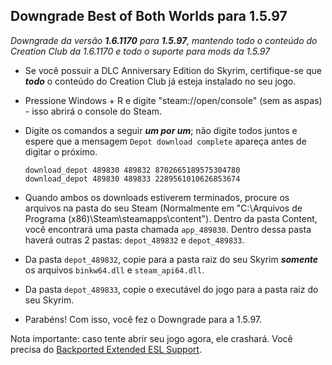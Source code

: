 ## Downgrade Best of Both Worlds para 1.5.97
_Downgrade da versão ***1.6.1170*** para ***1.5.97***, mantendo todo o conteúdo do Creation Club da 1.6.1170 e todo o suporte para mods da 1.5.97_

- Se você possuir a DLC Anniversary Edition do Skyrim, certifique-se que ***todo*** o conteúdo do Creation Club já esteja instalado no seu jogo.
- Pressione Windows + R e digite "steam://open/console" (sem as aspas) - isso abrirá o console do Steam.
- Digite os comandos a seguir ***um por um***; não digite todos juntos e espere que a mensagem `Depot download complete` apareça antes de digitar o próximo.
  
  ```
  download_depot 489830 489832 8702665189575304780
  download_depot 489830 489833 2289561010626853674
  ```
- Quando ambos os downloads estiverem terminados, procure os arquivos na pasta do seu Steam (Normalmente em "C:\Arquivos de Programa (x86)\Steam\steamapps\content"). Dentro da pasta Content, você encontrará uma pasta chamada `app_489830`. Dentro dessa pasta haverá outras 2 pastas: `depot_489832` e `depot_489833`.
- Da pasta `depot_489832`, copie para a pasta raiz do seu Skyrim ***somente*** os arquivos `binkw64.dll` e `steam_api64.dll`.
- Da pasta `depot_489833`, copie o executável do jogo para a pasta raiz do seu Skyrim.
- Parabéns! Com isso, você fez o Downgrade para a 1.5.97.

Nota importante: caso tente abrir seu jogo agora, ele crashará. Você precisa do [Backported Extended ESL Support](https://www.nexusmods.com/skyrimspecialedition/mods/106441).

